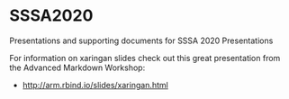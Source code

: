 # SSSA2020
Presentations and supporting documents for SSSA 2020 Presentations

For information on xaringan slides check out this great presentation from the Advanced Markdown Workshop:
 - http://arm.rbind.io/slides/xaringan.html

